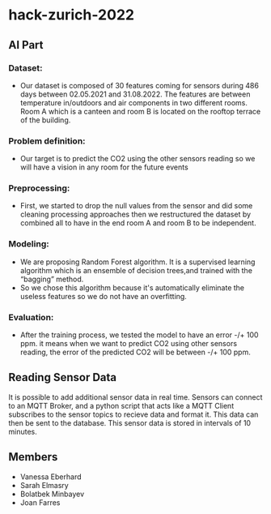 # hack-zurich-2022

## AI Part 

### Dataset:
* Our dataset is composed of 30 features coming for sensors during 486 days between 02.05.2021 and 31.08.2022. The features are between temperature in/outdoors and air components in two different rooms. Room A which is a canteen and room B is located on the rooftop terrace of the building.
### Problem definition:
* Our target is to predict the CO2 using the other sensors reading so we will have a vision in any room for the future events 

### Preprocessing:
* First, we started to drop the null values from the sensor and did some cleaning processing approaches then we restructured the dataset by combined all to have in the end room A and room B to be independent.
### Modeling:
* We are proposing Random Forest algorithm. It is a supervised learning algorithm which is an ensemble of decision trees,and trained with the “bagging” method.
* So we chose this algorithm because it's automatically eliminate the useless features so we do not have an overfitting.
### Evaluation:
* After the training process, we tested the model to have an error -/+ 100 ppm. it means when we want to predict CO2 using other sensors reading, the error of the predicted CO2 will be between -/+ 100 ppm.

## Reading Sensor Data
It is possible to add additional sensor data in real time. Sensors can
connect to an MQTT Broker, and a python script that acts like a MQTT Client
subscribes to the sensor topics to recieve data and format it. This data can
then be sent to the database. This sensor data is stored in intervals of 10
minutes.

## Members

* Vanessa Eberhard
* Sarah Elmasry
* Bolatbek Minbayev
* Joan Farres
